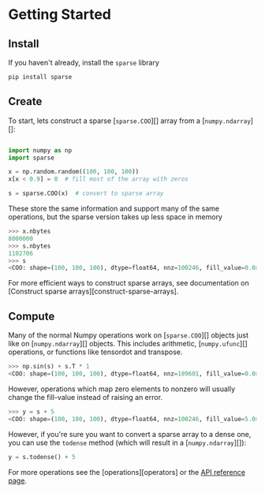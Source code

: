# Getting Started

## Install

If you haven't already, install the `sparse` library

```bash
pip install sparse
```

## Create

To start, lets construct a sparse [`sparse.COO`][] array from a [`numpy.ndarray`][]:

```python

import numpy as np
import sparse

x = np.random.random((100, 100, 100))
x[x < 0.9] = 0  # fill most of the array with zeros

s = sparse.COO(x)  # convert to sparse array
```

These store the same information and support many of the same operations,
but the sparse version takes up less space in memory

```python
>>> x.nbytes
8000000
>>> s.nbytes
1102706
>>> s
<COO: shape=(100, 100, 100), dtype=float64, nnz=100246, fill_value=0.0>
```

For more efficient ways to construct sparse arrays,
see documentation on [Construct sparse arrays][construct-sparse-arrays].

## Compute

Many of the normal Numpy operations work on [`sparse.COO`][] objects just like on [`numpy.ndarray`][] objects.
This includes arithmetic, [`numpy.ufunc`][] operations, or functions like tensordot and transpose.

```python
>>> np.sin(s) + s.T * 1
<COO: shape=(100, 100, 100), dtype=float64, nnz=189601, fill_value=0.0>
```

However, operations which map zero elements to nonzero will usually change the fill-value
instead of raising an error.

```python
>>> y = s + 5
<COO: shape=(100, 100, 100), dtype=float64, nnz=100246, fill_value=5.0>
```

However, if you're sure you want to convert a sparse array to a dense one,
you can use the ``todense`` method (which will result in a [`numpy.ndarray`][]):

```python
y = s.todense() + 5
```

For more operations see the [operations][operators]
or the [API reference page](../../api/).
